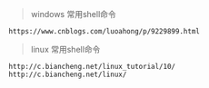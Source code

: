 > windows 常用shell命令

    https://www.cnblogs.com/luoahong/p/9229899.html
    
> linux 常用shell命令

    http://c.biancheng.net/linux_tutorial/10/
    http://c.biancheng.net/linux/
